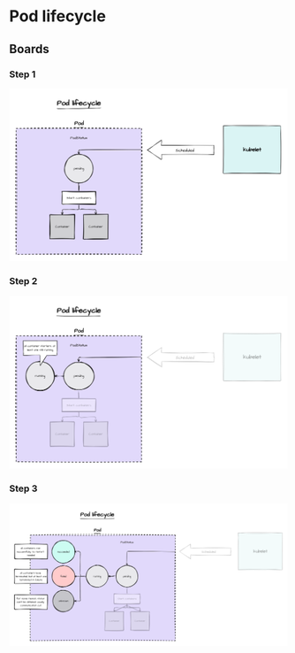 Pod lifecycle
==============

Boards
--------------

### Step 1
<img src="./Step 1.png" />

### Step 2
<img src="./Step 2.png" />

### Step 3
<img src="./Step 3.png" />

